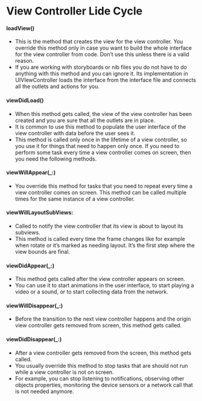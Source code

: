 # View Controller Lide Cycle

#### loadView() 

- This is the method that creates the view for the view controller. You override this method only in case you want to build the whole interface for the view controller from code. Don’t use this unless there is a valid reason.
- If you are working with storyboards or nib files you do not have to do anything with this method and you can ignore it. Its implementation in UIVIewController loads the interface from the interface file and connects all the outlets and actions for you.



#### viewDidLoad()

- When this method gets called, the view of the view controller has been created and you are sure that all the outlets are in place.
- It is common to use this method to populate the user interface of the view controller with data before the user sees it.
- This method is called only once in the lifetime of a view controller, so you use it for things that need to happen only once. If you need to perform some task every time a view controller comes on screen, then you need the following methods.



#### viewWillAppear(_:)

- You override this method for tasks that you need to repeat every time a view controller comes on screen. This method can be called multiple times for the same instance of a view controller.



#### viewWillLayoutSubViews:

- Called to notify the view controller that its view is about to layout its subviews.
- This method is called every time the frame changes like for example when rotate or it’s marked as needing layout. It’s the first step where the view bounds are final.



#### viewDidAppear(_:)

- This method gets called after the view controller appears on screen.
- You can use it to start animations in the user interface, to start playing a video or a sound, or to start collecting data from the network.



#### viewWillDisappear(_:)

- Before the transition to the next view controller happens and the origin view controller gets removed from screen, this method gets called.



#### viewDidDisappear(_:)

- After a view controller gets removed from the screen, this method gets called.
- You usually override this method to stop tasks that are should not run while a view controller is not on screen.
- For example, you can stop listening to notifications, observing other objects properties, monitoring the device sensors or a network call that is not needed anymore.

 

 